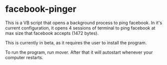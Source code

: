 # facebook-pinger
This is a VB script that opens a background process to ping facebook. In it's current configuration, it opens 4 sessions of terminal to ping facebook at max size that facebook accepts (1472 bytes).

This is currently in beta, as it requires the user to install the program.

To run the program, run mover. After that it will autostart whenever your computer restarts.
